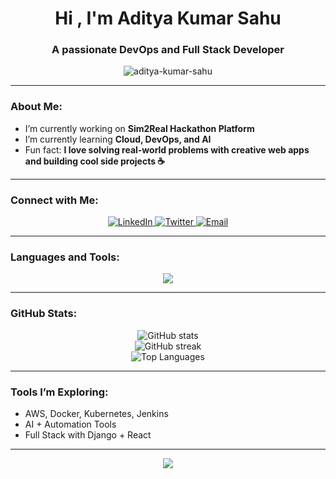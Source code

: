 <!-- PROFILE README FOR ADITYA KUMAR SAHU -->
<h1 align="center">Hi , I'm Aditya Kumar Sahu</h1>
<h3 align="center">A passionate DevOps and Full Stack Developer</h3>

<p align="center">
  <img src="https://komarev.com/ghpvc/?username=10c13adityakumarsahu&label=Profile%20Views&color=0e75b6&style=flat" alt="aditya-kumar-sahu" />
</p>

---

###  About Me:
-  I’m currently working on **Sim2Real Hackathon Platform**  
-  I’m currently learning **Cloud, DevOps, and AI**  
-  Fun fact: **I love solving real-world problems with creative web apps and building cool side projects ☕**

---

###  Connect with Me:
<p align="center">
  <a href="https://www.linkedin.com/in/aditya-kumar-sahu-b238a928b/" target="_blank">
    <img src="https://img.shields.io/badge/LinkedIn-blue?logo=linkedin&logoColor=white" alt="LinkedIn"/>
  </a>
  <a href="https://x.com/KumarAditya1441" target="_blank">
    <img src="https://img.shields.io/badge/Twitter-1DA1F2?logo=twitter&logoColor=white" alt="Twitter"/>
  </a>
  <a href="mailto:10c13adityakumarsahu@gmail.com" target="_blank">
    <img src="https://img.shields.io/badge/Gmail-D14836?logo=gmail&logoColor=white" alt="Email"/>
  </a>
</p>

---

###  Languages and Tools:
<p align="center">
  <img src="https://skillicons.dev/icons?i=js,html,css,python,mysql,cpp,postgres,postman,docker,git,github,linux,django" />
</p>

---

###  GitHub Stats:
<p align="center">
  <img src="https://github-readme-stats.vercel.app/api?username=10c13adityakumarsahu&show_icons=true&theme=tokyonight" alt="GitHub stats" /><br/>
  <img src="https://github-readme-streak-stats.herokuapp.com/?user=10c13adityakumarsahu&theme=tokyonight" alt="GitHub streak" /><br/>
  <img src="https://github-readme-stats.vercel.app/api/top-langs/?username=10c13adityakumarsahu&layout=compact&theme=tokyonight" alt="Top Languages" />
</p>

---

###  Tools I’m Exploring:
-  AWS, Docker, Kubernetes, Jenkins  
-  AI + Automation Tools  
-  Full Stack with Django + React  

---

<p align="center">
  <img src="https://capsule-render.vercel.app/api?type=waving&color=0:00c6ff,100:0072ff&height=120&section=footer"/>
</p>
